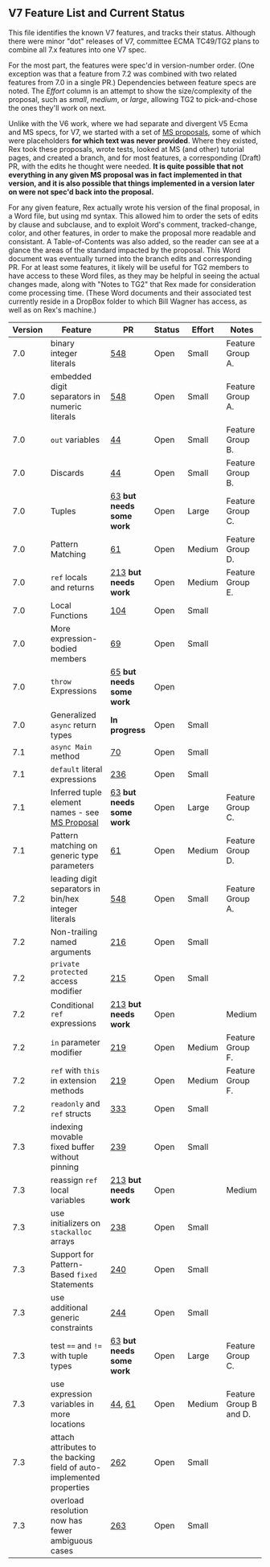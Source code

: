 ## V7 Feature List and Current Status

This file identifies the known V7 features, and tracks their status. Although there were minor "dot" releases of V7, committee ECMA TC49/TG2 plans to combine all 7.x features into one V7 spec.

For the most part, the features were spec'd in version-number order. (One exception was that a feature from 7.2 was combined with two related features from 7.0 in a single PR.) Dependencies between feature specs are noted. The *Effort* column is an attempt to show the size/complexity of the proposal, such as *small*, *medium*, or *large*, allowing TG2 to pick-and-chose the ones they'll work on next.

Unlike with the V6 work, where we had separate and divergent V5 Ecma and MS specs, for V7, we started with a set of [MS proposals](https://github.com/dotnet/csharplang/tree/main/proposals), some of which were placeholders **for which text was never provided**. Where they existed, Rex took these proposals, wrote tests, looked at MS (and other) tutorial pages, and created a branch, and for most features, a corresponding (Draft) PR, with the edits he thought were needed. **It is quite possible that not everything in any given MS proposal was in fact implemented in that version, and it is also possible that things implemented in a version later on were not spec'd back into the proposal.** 

For any given feature, Rex actually wrote his version of the final proposal, in a Word file, but using md syntax. This allowed him to order the sets of edits by clause and subclause, and to exploit Word's comment, tracked-change, color, and other features, in order to make the proposal more readable and consistant. A Table-of-Contents was also added, so the reader can see at a glance the areas of the standard impacted by the proposal. This Word document was eventually turned into the branch edits and corresponding PR. For at least some features, it likely will be useful for TG2 members to have access to these Word files, as they may be helpful in seeing the actual changes made, along with "Notes to TG2" that Rex made for consideration come processing time. (These Word documents and their associated test currently reside in a DropBox folder to which Bill Wagner has access, as well as on Rex's machine.)

Version | Feature | PR | Status | Effort | Notes
------- | ------- | -- | ------ | ------ | -----
7.0 | binary integer literals | [548](https://github.com/ECMA-TC49-TG2/csharpstandard/pull/548) | Open | Small | Feature Group A.
7.0 | embedded digit separators in numeric literals | [548](https://github.com/ECMA-TC49-TG2/csharpstandard/pull/548) | Open | Small | Feature Group A.
7.0 | `out` variables | [44](https://github.com/ECMA-TC49-TG2/csharpstandard/pull/44) | Open | Small | Feature Group B.
7.0 | Discards | [44](https://github.com/ECMA-TC49-TG2/csharpstandard/pull/44) | Open | Small | Feature Group B.
7.0 | Tuples | [63](https://github.com/ECMA-TC49-TG2/csharpstandard/pull/63) **but needs some work** | Open | Large | Feature Group C.
7.0 | Pattern Matching | [61](https://github.com/ECMA-TC49-TG2/csharpstandard/pull/61) | Open | Medium | Feature Group D.
7.0 | `ref` locals and returns | [213](https://github.com/ECMA-TC49-TG2/csharpstandard/pull/213) **but needs work** | Open | Medium | Feature Group E.
7.0 | Local Functions | [104](https://github.com/ECMA-TC49-TG2/csharpstandard/pull/104) | Open | Small | 
7.0 | More expression-bodied members | [69](https://github.com/ECMA-TC49-TG2/csharpstandard/pull/69) | Open | Small | 
7.0 | `throw` Expressions | [65](https://github.com/ECMA-TC49-TG2/csharpstandard/pull/65) **but needs some work** | Open |  | 
7.0 | Generalized `async` return types | **In progress** | Open | Small | 
7.1 | `async Main` method | [70](https://github.com/ECMA-TC49-TG2/csharpstandard/pull/70) | Open | Small | 
7.1 | `default` literal expressions | [236](https://github.com/ECMA-TC49-TG2/csharpstandard/pull/236) | Open | Small | 
7.1 | Inferred tuple element names - see [MS Proposal](https://github.com/dotnet/csharplang/blob/main/proposals/csharp-7.1/infer-tuple-names.md) | [63](https://github.com/ECMA-TC49-TG2/csharpstandard/pull/63) **but needs some work** | Open | Large | Feature Group C.
7.1 | Pattern matching on generic type parameters | [61](https://github.com/ECMA-TC49-TG2/csharpstandard/pull/61) | Open | Medium | Feature Group D.
7.2 | leading digit separators in bin/hex integer literals | [548](https://github.com/ECMA-TC49-TG2/csharpstandard/pull/548) | Open | Small | Feature Group A.
7.2 | Non-trailing named arguments | [216](https://github.com/ECMA-TC49-TG2/csharpstandard/pull/216) | Open | Small | 
7.2 | `private protected` access modifier | [215](https://github.com/ECMA-TC49-TG2/csharpstandard/pull/215) | Open | Small |
7.2 | Conditional `ref` expressions | [213](https://github.com/ECMA-TC49-TG2/csharpstandard/pull/213) **but needs work**  | Open | | Medium | Feature Group E.
7.2 | `in` parameter modifier | [219](https://github.com/ECMA-TC49-TG2/csharpstandard/pull/219) | Open | Medium | Feature Group F.
7.2 | `ref` with `this` in extension methods | [219](https://github.com/ECMA-TC49-TG2/csharpstandard/pull/219) | Open | Medium | Feature Group F.
7.2 | `readonly` and `ref` structs | [333](https://github.com/ECMA-TC49-TG2/csharpstandard/pull/333) | Open | Small | 
7.3 | indexing movable fixed buffer without pinning | [239](https://github.com/ECMA-TC49-TG2/csharpstandard/pull/239) | Open | Small |  
7.3 | reassign `ref` local variables | [213](https://github.com/ECMA-TC49-TG2/csharpstandard/pull/213) **but needs work**  | Open | | Medium | Feature Group E.
7.3 | use initializers on `stackalloc` arrays | [238](https://github.com/ECMA-TC49-TG2/csharpstandard/pull/238) | Open | Small | 
7.3 | Support for Pattern-Based `fixed` Statements | [240](https://github.com/ECMA-TC49-TG2/csharpstandard/pull/240) | Open | Small |  
7.3 | use additional generic constraints | [244](https://github.com/ECMA-TC49-TG2/csharpstandard/pull/244) | Open | Small | 
7.3 | test `==` and `!=` with tuple types | [63](https://github.com/ECMA-TC49-TG2/csharpstandard/pull/63) **but needs some work** | Open | Large | Feature Group C.
7.3 | use expression variables in more locations | [44](https://github.com/ECMA-TC49-TG2/csharpstandard/pull/44), [61](https://github.com/ECMA-TC49-TG2/csharpstandard/pull/61) | Open | Medium | Feature Group B and D.
7.3 | attach attributes to the backing field of auto-implemented properties | [262](https://github.com/dotnet/csharpstandard/pull/262) | Open | Small | 
7.3 | overload resolution now has fewer ambiguous cases | [263](https://github.com/dotnet/csharpstandard/pull/263) | Open | Small | 

